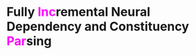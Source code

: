 # Fully <span style="color:magenta;">Inc</span>remental Neural Dependency and Constituency <span style="color:magenta;">Par</span>sing